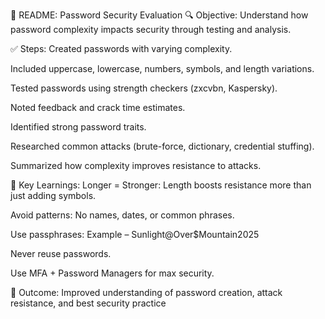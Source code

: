 📄 README: Password Security Evaluation
🔍 Objective:
Understand how password complexity impacts security through testing and analysis.

✅ Steps:
Created passwords with varying complexity.

Included uppercase, lowercase, numbers, symbols, and length variations.

Tested passwords using strength checkers (zxcvbn, Kaspersky).

Noted feedback and crack time estimates.

Identified strong password traits.

Researched common attacks (brute-force, dictionary, credential stuffing).

Summarized how complexity improves resistance to attacks.

📌 Key Learnings:
Longer = Stronger: Length boosts resistance more than just adding symbols.

Avoid patterns: No names, dates, or common phrases.

Use passphrases: Example – Sunlight@Over$Mountain2025

Never reuse passwords.

Use MFA + Password Managers for max security.

🎯 Outcome:
Improved understanding of password creation, attack resistance, and best security practice
